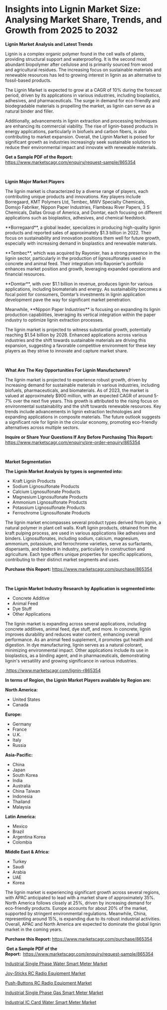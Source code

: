 <p><h1>Insights into Lignin Market Size: Analysing Market Share, Trends, and Growth from 2025 to 2032</h1></p><p><strong>Lignin Market Analysis and Latest Trends</strong></p>
<p><p>Lignin is a complex organic polymer found in the cell walls of plants, providing structural support and waterproofing. It is the second most abundant biopolymer after cellulose and is primarily sourced from wood and agricultural residues. The increasing focus on sustainable materials and renewable resources has led to growing interest in lignin as an alternative to fossil-based products. </p><p>The Lignin Market is expected to grow at a CAGR of 10% during the forecast period, driven by its applications in various industries, including bioplastics, adhesives, and pharmaceuticals. The surge in demand for eco-friendly and biodegradable materials is propelling the market, as lignin can serve as a natural binder and filler. </p><p>Additionally, advancements in lignin extraction and processing techniques are enhancing its commercial viability. The rise of lignin-based products in energy applications, particularly in biofuels and carbon fibers, is also contributing to market expansion. Overall, the Lignin Market is poised for significant growth as industries increasingly seek sustainable solutions to reduce their environmental impact and innovate with renewable materials.</p></p>
<p><strong>Get a Sample PDF of the Report:&nbsp;</strong> <a href="https://www.marketscagr.com/enquiry/request-sample/865354?utm_campaign=2887&utm_medium=2&utm_source=Github&utm_content=ia&utm_term=01042025&utm_id=lignin">https://www.marketscagr.com/enquiry/request-sample/865354</a></p>
<p>&nbsp;</p>
<p><strong>Lignin Major Market Players</strong></p>
<p><p>The lignin market is characterized by a diverse range of players, each contributing unique products and innovations. Key players include Borregaard, KMT Polymers Ltd, Tembec, MWV Specialty Chemicals, Domsjo Fabriker, Nippon Paper Industries, Flambeau River Papers, 3 S Chemicals, Dallas Group of America, and Domtar, each focusing on different applications such as bioplastics, adhesives, and chemical feedstock.</p><p>**Borregaard**, a global leader, specializes in producing high-quality lignin products and reported sales of approximately $1.3 billion in 2022. Their focus on sustainability and innovation positions them well for future growth, especially with increasing demand in bioplastics and renewable materials.</p><p>**Tembec**, which was acquired by Rayonier, has a strong presence in the lignin sector, particularly in the production of lignosulfonates used in concrete and animal feed. Their integration into Rayonier's portfolio enhances market position and growth, leveraging expanded operations and financial resources.</p><p>**Domtar**, with over $1.1 billion in revenue, produces lignin for various applications, including biomaterials and energy. As sustainability becomes a focal point for consumers, Domtar’s investments in lignin application development pave the way for significant market penetration.</p><p>Meanwhile, **Nippon Paper Industries** is focusing on expanding its lignin production capabilities, leveraging its vertical integration within the paper industry to optimize lignin extraction processes.</p><p>The lignin market is projected to witness substantial growth, potentially reaching $1.54 billion by 2028. Enhanced applications across various industries and the shift towards sustainable materials are driving this expansion, suggesting a favorable competitive environment for these key players as they strive to innovate and capture market share.</p></p>
<p>&nbsp;</p>
<p><strong>What Are The Key Opportunities For Lignin Manufacturers?</strong></p>
<p><p>The lignin market is projected to experience robust growth, driven by increasing demand for sustainable materials in various industries, including biofuels, pharmaceuticals, and biomaterials. As of 2023, the market is valued at approximately $900 million, with an expected CAGR of around 5-7% over the next five years. This growth is attributed to the rising focus on environmental sustainability and the shift towards renewable resources. Key trends include advancements in lignin extraction technologies and expanding applications in composite materials. The future outlook suggests a significant role for lignin in the circular economy, promoting eco-friendly alternatives across multiple sectors.</p></p>
<p><strong>Inquire or Share Your Questions If Any Before Purchasing This Report:</strong> <a href="https://www.marketscagr.com/enquiry/pre-order-enquiry/865354?utm_campaign=2887&utm_medium=2&utm_source=Github&utm_content=ia&utm_term=01042025&utm_id=lignin">https://www.marketscagr.com/enquiry/pre-order-enquiry/865354</a></p>
<p>&nbsp;</p>
<p><strong>Market Segmentation</strong></p>
<p><strong>The Lignin Market Analysis by types is segmented into:</strong></p>
<p><ul><li>Kraft Lignin Products</li><li>Sodium Lignosulfonate Products</li><li>Calcium Lignosulfonate Products</li><li>Magnesium Lignosulfonate Products</li><li>Ammonium Lignosulfonate Products</li><li>Potassium Lignosulfonate Products</li><li>Ferrochrome Lignosulfonate Products</li></ul></p>
<p><p>The lignin market encompasses several product types derived from lignin, a natural polymer in plant cell walls. Kraft lignin products, obtained from the kraft pulping process, are used in various applications like adhesives and binders. Lignosulfonates, including sodium, calcium, magnesium, ammonium, potassium, and ferrochrome varieties, serve as surfactants, dispersants, and binders in industry, particularly in construction and agriculture. Each type offers unique properties for specific applications, contributing to their distinct market segments and uses.</p></p>
<p><strong>Purchase this Report:&nbsp;</strong><a href="https://www.marketscagr.com/purchase/865354?utm_campaign=2887&utm_medium=2&utm_source=Github&utm_content=ia&utm_term=01042025&utm_id=lignin">https://www.marketscagr.com/purchase/865354</a></p>
<p>&nbsp;</p>
<p><strong>The Lignin Market Industry Research by Application is segmented into:</strong></p>
<p><ul><li>Concrete Additive</li><li>Animal Feed</li><li>Dye Stuff</li><li>Other Applications</li></ul></p>
<p><p>The lignin market is expanding across several applications, including concrete additives, animal feed, dye stuff, and more. In concrete, lignin improves durability and reduces water content, enhancing overall performance. As an animal feed supplement, it promotes gut health and digestion. In dye manufacturing, lignin serves as a natural colorant, minimizing environmental impact. Other applications include its use in bioplastics, as a binding agent, and in pharmaceuticals, demonstrating lignin's versatility and growing significance in various industries.</p></p>
<p><a href="https://www.marketscagr.com/lignin-r865354?utm_campaign=2887&utm_medium=2&utm_source=Github&utm_content=ia&utm_term=01042025&utm_id=lignin">&nbsp;https://www.marketscagr.com/lignin-r865354</a></p>
<p><strong>In terms of Region, the Lignin Market Players available by Region are:</strong></p>
<p>
    <p> <strong> North America: </strong>
        <ul>
            <li>United States</li>
            <li>Canada</li>
        </ul>
        </p> 
    <p> <strong> Europe: </strong>
        <ul>
            <li>Germany</li>
            <li>France</li>
            <li>U.K.</li>
            <li>Italy</li>
            <li>Russia</li>
        </ul>
        </p> 
    <p> <strong> Asia-Pacific: </strong>
        <ul>
            <li>China</li>
            <li>Japan</li>
            <li>South Korea</li>
            <li>India</li>
            <li>Australia</li>
            <li>China Taiwan</li>
            <li>Indonesia</li>
            <li>Thailand</li>
            <li>Malaysia</li>
        </ul>
        </p> 
    <p> <strong> Latin America: </strong>
        <ul>
            <li>Mexico</li>
            <li>Brazil</li>
            <li>Argentina Korea</li>
            <li>Colombia</li>
        </ul>
        </p> 
    <p> <strong> Middle East & Africa: </strong>
        <ul>
            <li>Turkey</li>
            <li>Saudi</li>
            <li>Arabia</li>
            <li>UAE</li>
            <li>Korea</li>
        </ul>
    </p>
    </p>
<p><p>The lignin market is experiencing significant growth across several regions, with APAC anticipated to lead with a market share of approximately 35%. North America follows closely at 25%, driven by increasing demand for eco-friendly products. Europe accounts for about 20% of the market, supported by stringent environmental regulations. Meanwhile, China, representing around 15%, is expanding due to its robust industrial activities. Overall, APAC and North America are expected to dominate the global lignin market in the coming years.</p></p>
<p><strong>Purchase this Report: </strong><a href="https://www.marketscagr.com/purchase/865354?utm_campaign=2887&utm_medium=2&utm_source=Github&utm_content=ia&utm_term=01042025&utm_id=lignin">https://www.marketscagr.com/purchase/865354</a></p>
<p>&nbsp;<strong>Get a Sample PDF of the Report:&nbsp;&nbsp;</strong><a href="https://www.marketscagr.com/enquiry/request-sample/865354?utm_campaign=2887&utm_medium=2&utm_source=Github&utm_content=ia&utm_term=01042025&utm_id=lignin">https://www.marketscagr.com/enquiry/request-sample/865354</a></p>
<p><strong></strong></p>
<p><p><a href="https://www.linkedin.com/pulse/scope-trends-industrial-single-phase-water-smart-meter-market-i2wyf?utm_campaign=2887&utm_medium=2&utm_source=Github&utm_content=ia&utm_term=01042025&utm_id=lignin">Industrial Single Phase Water Smart Meter Market</a></p><p><a href="https://www.linkedin.com/pulse/joy-sticks-rc-radio-equipment-market-growth-2025-2032-oazme?utm_campaign=2887&utm_medium=2&utm_source=Github&utm_content=ia&utm_term=01042025&utm_id=lignin">Joy-Sticks RC Radio Equipment Market</a></p><p><a href="https://www.linkedin.com/pulse/push-buttons-rc-radio-equipment-market-research-report-exploring-ugowe?utm_campaign=2887&utm_medium=2&utm_source=Github&utm_content=ia&utm_term=01042025&utm_id=lignin">Push-Buttons RC Radio Equipment Market</a></p><p><a href="https://www.linkedin.com/pulse/evolution-industrial-single-phase-gas-smart-meter-market-key-28fyf?utm_campaign=2887&utm_medium=2&utm_source=Github&utm_content=ia&utm_term=01042025&utm_id=lignin">Industrial Single Phase Gas Smart Meter Market</a></p><p><a href="https://www.linkedin.com/pulse/industrial-ic-card-water-smart-meter-market-growth-2025-wgqpf?utm_campaign=2887&utm_medium=2&utm_source=Github&utm_content=ia&utm_term=01042025&utm_id=lignin">Industrial IC Card Water Smart Meter Market</a></p></p>